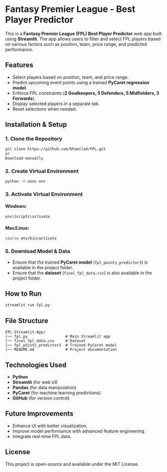 # Fantasy Premier League - Best Player Predictor

This is a **Fantasy Premier League (FPL) Best Player Predictor** web app built using **Streamlit**. The app allows users to filter and select FPL players based on various factors such as position, team, price range, and predicted performance.

## Features
- Select players based on position, team, and price range.
- Predict upcoming event points using a trained **PyCaret regression model**.
- Enforce FPL constraints (**2 Goalkeepers, 5 Defenders, 5 Midfielders, 3 Forwards**).
- Display selected players in a separate tab.
- Reset selections when needed.

## Installation & Setup

### 1. Clone the Repository
```sh
git clone https://github.com/bhumilad/FPL.git
or
Download manually
```

### 2. Create Virtual Environment
```sh
python -m venv env
```

### 3. Activate Virtual Environment
#### Windows:
```sh
env\Scripts\activate
```
#### Mac/Linux:
```sh
source env/bin/activate
```


### 5. Download Model & Data
- Ensure that the trained **PyCaret model** (`fpl_points_predictor3`) is available in the project folder.
- Ensure that the **dataset** (`final_fpl_data.csv`) is also available in the project folder.

## How to Run
```sh
streamlit run fpl.py
```

## File Structure
```
FPL-Streamlit-App/
│── fpl.py                 # Main Streamlit app
│── final_fpl_data.csv     # Dataset
│── fpl_points_predictor3  # Trained PyCaret model
│── README.md              # Project documentation
```

## Technologies Used
- **Python**
- **Streamlit** (for web UI)
- **Pandas** (for data manipulation)
- **PyCaret** (for machine learning predictions)
- **GitHub** (for version control)

## Future Improvements
- Enhance UI with better visualization.
- Improve model performance with advanced feature engineering.
- Integrate real-time FPL data.

## License
This project is open-source and available under the MIT License.

